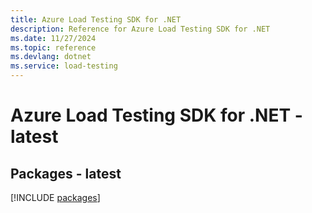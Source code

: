 ```yaml
---
title: Azure Load Testing SDK for .NET
description: Reference for Azure Load Testing SDK for .NET
ms.date: 11/27/2024
ms.topic: reference
ms.devlang: dotnet
ms.service: load-testing
---
```

# Azure Load Testing SDK for .NET - latest
## Packages - latest
[!INCLUDE [packages](load-testing-index.md)]
